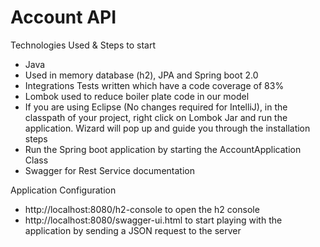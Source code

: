 # Account API

Technologies Used & Steps to start

- Java 
- Used in memory database (h2), JPA and Spring boot 2.0
- Integrations Tests written which have a code coverage of 83%
- Lombok used to reduce boiler plate code in our model
- If you are using Eclipse (No changes required for IntelliJ), in the classpath of your project, right click on Lombok Jar and run the application. Wizard will pop up and guide you through the installation steps
- Run the Spring boot application by starting the AccountApplication Class
- Swagger for Rest Service documentation

Application Configuration

- http://localhost:8080/h2-console to open the h2 console
- http://localhost:8080/swagger-ui.html to start playing with the application by sending a JSON request to the server

